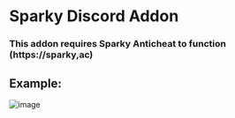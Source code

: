 # Sparky Discord Addon
### This addon requires Sparky Anticheat to function (https://sparky,ac)

## Example:
![image](https://user-images.githubusercontent.com/40679762/168457323-686bc90c-2438-44eb-bbf7-d1beb1639c11.png)
